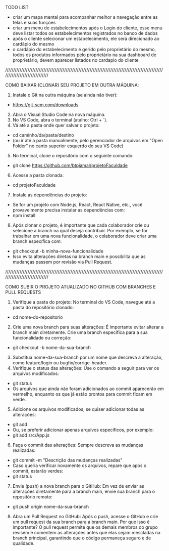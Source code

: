 TODO LIST
- criar um mapa mental para acompanhar melhor a navegação entre as telas e suas funções
- criar um menu de estabelecimentos após o Login do cliente, esse menu deve listar todos os estabelecimentos registrados no banco de dados
- após o cliente selecionar um estabelecimento, ele será direcionado ao cardápio do mesmo
- o cardápio do estabelecimento é gerido pelo proprietário do mesmo, todos os produtos informados pelo proprietário na sua dashboard de proprietário, devem aparecer listados no cardapio do cliente

//////////////////////////////////////////////////////////////////////////////////////////////////////////////////////////////

COMO BAIXAR (CLONAR) SEU PROJETO EM OUTRA MÁQUINA:

1. Instale o Git na outra máquina (se ainda não tiver):
- https://git-scm.com/downloads
2. Abra o Visual Studio Code na nova máquina.
3. No VS Code, abra o terminal (atalho: Ctrl + `).
4. Vá até a pasta onde quer salvar o projeto:
- cd caminho/da/pasta/destino
- (ou ir até a pasta manualmente, pelo gerenciador de arquivos em "Open Folder" no canto superior esquerdo do seu VS Code)
5. No terminal, clone o repositório com o seguinte comando:
- git clone https://github.com/btpjamal/projetoFaculdade
6. Acesse a pasta clonada:
- cd projetoFaculdade
7. Instale as dependências do projeto:
- Se for um projeto com Node.js, React, React Native, etc., você provavelmente precisa instalar as dependências com:
- npm install
8. Após clonar o projeto, é importante que cada colaborador crie ou selecione a branch na qual deseja contribuir. Por exemplo, se for trabalhar em uma nova funcionalidade, o colaborador deve criar uma branch específica com:
- git checkout -b minha-nova-funcionalidade
- Isso evita alterações diretas na branch main e possibilita que as mudanças passem por revisão via Pull Request.

//////////////////////////////////////////////////////////////////////////////////////////////////////////////////////////////

COMO SUBIR O PROJETO ATUALIZADO NO GITHUB COM BRANCHES E PULL REQUESTS

1. Verifique a pasta do projeto: No terminal do VS Code, navegue até a pasta do repositório clonado:
- cd nome-do-repositorio
2. Crie uma nova branch para suas alterações: É importante evitar alterar a branch main diretamente. Crie uma branch específica para a sua funcionalidade ou correção:
- git checkout -b nome-da-sua-branch
3. Substitua nome-da-sua-branch por um nome que descreva a alteração, como feature/login ou bugfix/corrige-header.
4. Verifique o status das alterações: Use o comando a seguir para ver os arquivos modificados:
- git status
- Os arquivos que ainda não foram adicionados ao commit aparecerão em vermelho, enquanto os que já estão prontos para commit ficam em verde.
5. Adicione os arquivos modificados, se quiser adicionar todas as alterações:
- git add .
- Ou, se preferir adicionar apenas arquivos específicos, por exemplo:
- git add src/App.js
6. Faça o commit das alterações: Sempre descreva as mudanças realizadas:
- git commit -m "Descrição das mudanças realizadas"
- Caso queria verificar novamente os arquivos, repare que após o commit, estarão verdes:
- git status
7. Envie (push) a nova branch para o GitHub: Em vez de enviar as alterações diretamente para a branch main, envie sua branch para o repositório remoto:
- git push origin nome-da-sua-branch
8. Abra um Pull Request no GitHub: Após o push, acesse o GitHub e crie um pull request da sua branch para a branch main. Por que isso é importante? O pull request permite que os demais membros do grupo revisem e comentem as alterações antes que elas sejam mescladas na branch principal, garantindo que o código permaneça seguro e de qualidade.
